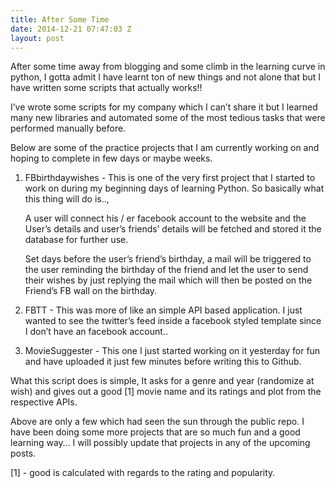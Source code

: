 ```yaml
---
title: After Some Time
date: 2014-12-21 07:47:03 Z
layout: post
---
```


After some time away from blogging and some climb in the learning curve in python, I gotta admit I have learnt ton of new things and not alone that but I have written some scripts that actually works!!

I’ve wrote some scripts for my company which I can’t share it but I learned many new libraries and automated some of the most tedious tasks that were performed manually before.

Below are some of the practice projects that I am currently working on and hoping to complete in few days or maybe weeks.

1) FBbirthdaywishes - This is one of the very first project that I started to work on during my beginning days of learning Python. So basically what this thing will do is..,

    A user will connect his / er facebook account to the website and the User’s details and user’s friends’ details will be fetched and stored it the database for further use.

    Set days before the user’s friend’s birthday, a mail will be triggered to the user reminding the birthday of the friend and let the user to send their wishes by just replying the mail which will then be posted on the Friend’s FB wall on the birthday.

2) FBTT - This was more of like an simple API based application. I just wanted to see the twitter’s feed inside a facebook styled template since I don’t have an facebook account..

3) MovieSuggester - This one I just started working on it yesterday for fun and have uploaded it just few minutes before writing this to Github.

What this script does is simple, It asks for a genre and year (randomize at wish) and gives out a good [1] movie name and its ratings and plot from the respective APIs.

Above are only a few which had seen the sun through the public repo. I have been doing some more projects that are so much fun and a good learning way… I will possibly update that projects in any of the upcoming posts.

[1] - good is calculated with regards to the rating and popularity.
